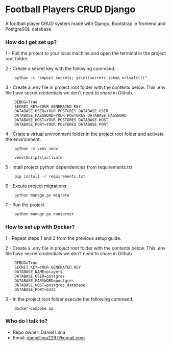 # Football Players CRUD Django #

A football player CRUD system made with Django, Bootstrap in frontend and PostgreSQL database.

### How do I get set up? ###

1 - Pull the project to your local machine and open the terminal in the project root folder.</br>

2 - Create a secret key with the following command.

        python -c "import secrets; print(secrets.token_urlsafe())"
    
3 - Create a .env file in project root folder with the contents below. This .env file have secret credentials we don't need to share in Github.

        DEBUG=True
        SECRET_KEY=YOUR GENERATED KEY
        DATABASE_USER=YOUR POSTGRES DATABASE USER
        DATABASE_PASSWORD=YOUR POSTGRES DATABASE PASSWORD
        DATABASE_HOST=YOUR POSTGRES DATABASE HOST
        DATABASE_PORT=YOUR POSTGRES DATABASE PORT

4 - Criate a virtual environment folder in the project root folder and activate the environment.

        python -m venv venv
    
        venv\Scripts\activate
    
5 - Intall project python dependencies from requirements.txt

        pip install -r requirements.txt
    
6 - Excute project migrations

        python manage.py migrate

7 - Run the project

        python manage.py runserver
        
### How to set up with Docker? ###

1 - Repeat steps 1 and 2 from the previous setup guide.</br>

2 - Create a .env file in project root folder with the contents below. This .env file have secret credentials we don't need to share in Github.

        DEBUG=True
        SECRET_KEY=YOUR GENERATED KEY
        DATABASE_NAME=players
        DATABASE_USER=postgres
        DATABASE_PASSWORD=postgres
        DATABASE_HOST=postgres_database
        DATABASE_PORT=5432
        
 3 - In the project root folder execute the following command.
        
        docker-compose up

### Who do I talk to? ###

* Repo owner: Daniel Lima
* Email: daniellima2297@gmail.com
